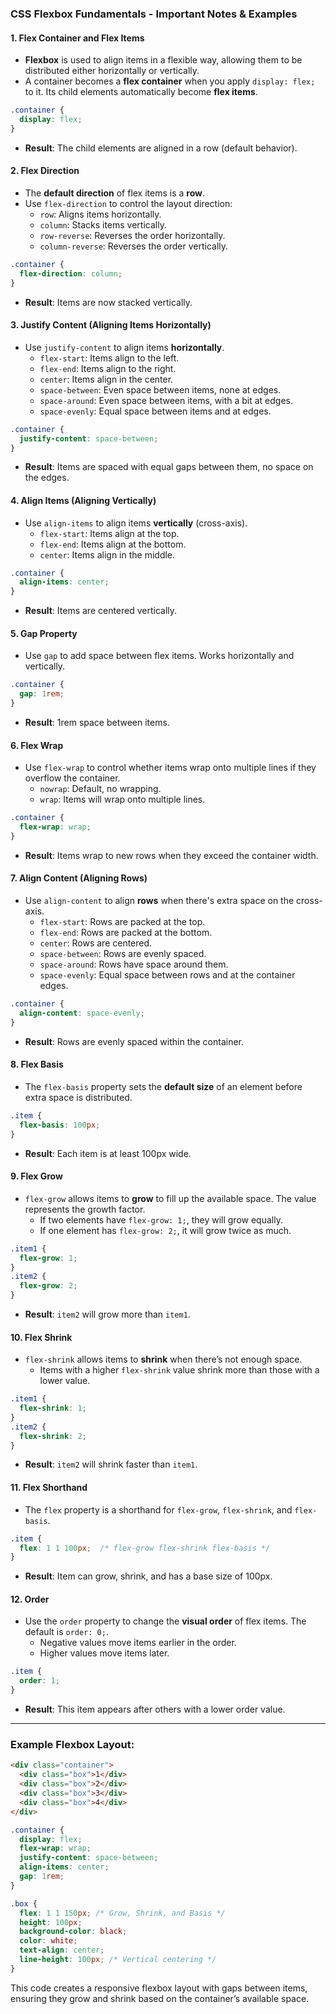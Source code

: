 ### CSS Flexbox Fundamentals - Important Notes & Examples

#### 1. **Flex Container and Flex Items**
   - **Flexbox** is used to align items in a flexible way, allowing them to be distributed either horizontally or vertically.
   - A container becomes a **flex container** when you apply `display: flex;` to it. Its child elements automatically become **flex items**.
   
   ```css
   .container {
     display: flex;
   }
   ```

   - **Result**: The child elements are aligned in a row (default behavior).

#### 2. **Flex Direction**
   - The **default direction** of flex items is a **row**.
   - Use `flex-direction` to control the layout direction:
     - `row`: Aligns items horizontally.
     - `column`: Stacks items vertically.
     - `row-reverse`: Reverses the order horizontally.
     - `column-reverse`: Reverses the order vertically.

   ```css
   .container {
     flex-direction: column;
   }
   ```

   - **Result**: Items are now stacked vertically.

#### 3. **Justify Content (Aligning Items Horizontally)**
   - Use `justify-content` to align items **horizontally**.
     - `flex-start`: Items align to the left.
     - `flex-end`: Items align to the right.
     - `center`: Items align in the center.
     - `space-between`: Even space between items, none at edges.
     - `space-around`: Even space between items, with a bit at edges.
     - `space-evenly`: Equal space between items and at edges.

   ```css
   .container {
     justify-content: space-between;
   }
   ```

   - **Result**: Items are spaced with equal gaps between them, no space on the edges.

#### 4. **Align Items (Aligning Vertically)**
   - Use `align-items` to align items **vertically** (cross-axis).
     - `flex-start`: Items align at the top.
     - `flex-end`: Items align at the bottom.
     - `center`: Items align in the middle.

   ```css
   .container {
     align-items: center;
   }
   ```

   - **Result**: Items are centered vertically.

#### 5. **Gap Property**
   - Use `gap` to add space between flex items. Works horizontally and vertically.

   ```css
   .container {
     gap: 1rem;
   }
   ```

   - **Result**: 1rem space between items.

#### 6. **Flex Wrap**
   - Use `flex-wrap` to control whether items wrap onto multiple lines if they overflow the container.
     - `nowrap`: Default, no wrapping.
     - `wrap`: Items will wrap onto multiple lines.

   ```css
   .container {
     flex-wrap: wrap;
   }
   ```

   - **Result**: Items wrap to new rows when they exceed the container width.

#### 7. **Align Content (Aligning Rows)**
   - Use `align-content` to align **rows** when there's extra space on the cross-axis.
     - `flex-start`: Rows are packed at the top.
     - `flex-end`: Rows are packed at the bottom.
     - `center`: Rows are centered.
     - `space-between`: Rows are evenly spaced.
     - `space-around`: Rows have space around them.
     - `space-evenly`: Equal space between rows and at the container edges.

   ```css
   .container {
     align-content: space-evenly;
   }
   ```

   - **Result**: Rows are evenly spaced within the container.

#### 8. **Flex Basis**
   - The `flex-basis` property sets the **default size** of an element before extra space is distributed.

   ```css
   .item {
     flex-basis: 100px;
   }
   ```

   - **Result**: Each item is at least 100px wide.

#### 9. **Flex Grow**
   - `flex-grow` allows items to **grow** to fill up the available space. The value represents the growth factor.
     - If two elements have `flex-grow: 1;`, they will grow equally.
     - If one element has `flex-grow: 2;`, it will grow twice as much.

   ```css
   .item1 {
     flex-grow: 1;
   }
   .item2 {
     flex-grow: 2;
   }
   ```

   - **Result**: `item2` will grow more than `item1`.

#### 10. **Flex Shrink**
   - `flex-shrink` allows items to **shrink** when there’s not enough space.
     - Items with a higher `flex-shrink` value shrink more than those with a lower value.

   ```css
   .item1 {
     flex-shrink: 1;
   }
   .item2 {
     flex-shrink: 2;
   }
   ```

   - **Result**: `item2` will shrink faster than `item1`.

#### 11. **Flex Shorthand**
   - The `flex` property is a shorthand for `flex-grow`, `flex-shrink`, and `flex-basis`.

   ```css
   .item {
     flex: 1 1 100px;  /* flex-grow flex-shrink flex-basis */
   }
   ```

   - **Result**: Item can grow, shrink, and has a base size of 100px.

#### 12. **Order**
   - Use the `order` property to change the **visual order** of flex items. The default is `order: 0;`.
     - Negative values move items earlier in the order.
     - Higher values move items later.

   ```css
   .item {
     order: 1;
   }
   ```

   - **Result**: This item appears after others with a lower order value.

---

### Example Flexbox Layout:

```html
<div class="container">
  <div class="box">1</div>
  <div class="box">2</div>
  <div class="box">3</div>
  <div class="box">4</div>
</div>
```

```css
.container {
  display: flex;
  flex-wrap: wrap;
  justify-content: space-between;
  align-items: center;
  gap: 1rem;
}

.box {
  flex: 1 1 150px; /* Grow, Shrink, and Basis */
  height: 100px;
  background-color: black;
  color: white;
  text-align: center;
  line-height: 100px; /* Vertical centering */
}
```

This code creates a responsive flexbox layout with gaps between items, ensuring they grow and shrink based on the container’s available space.
